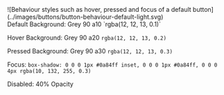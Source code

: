 <div class="grid-2" markdown="1">
![Behaviour styles such as hover, pressed and focus of a default button](../images/buttons/button-behaviour-default-light.svg)

<div markdown="1">
Default Background: Grey 90 a10 `rgba(12, 12, 13, 0.1)`

Hover Background: Grey 90 a20 `rgba(12, 12, 13, 0.2)`

Pressed Background: Grey 90 a30 `rgba(12, 12, 13, 0.3)`

Focus: `box-shadow: 0 0 0 1px #0a84ff inset, 0 0 0 1px #0a84ff, 0 0 0 4px rgba(10, 132, 255, 0.3)`

Disabled: 40% Opacity
</div>
</div>